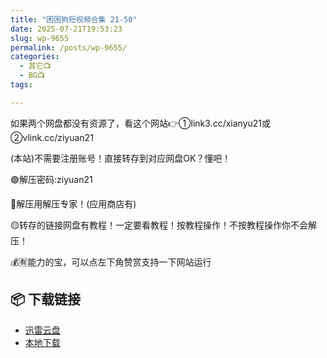 ```yaml
---
title: "困困狗短视频合集 21-50"
date: 2025-07-21T19:53:23
slug: wp-9655
permalink: /posts/wp-9655/
categories:
  - 其它📺
  - BG📺
tags:

---
```


如果两个网盘都没有资源了，看这个网站👉①link3.cc/xianyu21或②vlink.cc/ziyuan21

(本站)不需要注册账号！直接转存到对应网盘OK？懂吧！

🟢解压密码:ziyuan21

🔵解压用解压专家！(应用商店有)

🟡转存的链接网盘有教程！一定要看教程！按教程操作！不按教程操作你不会解压！

💰🈶能力的宝，可以点左下角赞赏支持一下网站运行

## 📦 下载链接
- [迅雷云盘](https://blziyuan21.com/pay-download/9655?key=37929ec80f&down_id=0)
- [本地下载](https://blziyuan21.com/pay-download/9655?key=37929ec80f&down_id=1)

